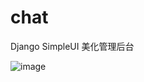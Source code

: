 # chat
Django SimpleUI 美化管理后台 

![image](https://github.com/aris879559/chat/assets/136962305/e72668ae-56dc-46fd-b4ac-c061b9589b59)
